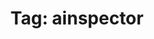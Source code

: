 ---
title: Tag&#58; ainspector
layout: not_by_tag
tag: ainspector
permalink: /nots/tag/ainspector/
---